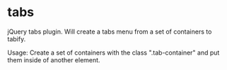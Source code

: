 tabs
====

jQuery tabs plugin. Will create a tabs menu from a set of containers to tabify.

Usage:
Create a set of containers with the class ".tab-container" and put them inside of another element. 